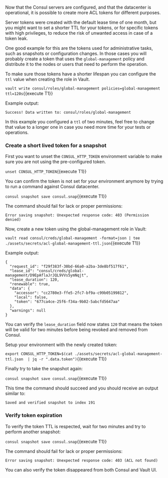 Now that the Consul servers are configured, and that the datacenter is operational, 
it is possible to create more ACL tokens for different purposes.

Server tokens were created with the default lease time of one month, but you 
might want to set a shorter TTL for your tokens, or for specific tokens with 
high privileges, to reduce the risk of unwanted access in case of a token leak.

One good example for this are the tokens used for administrative tasks, such as
snapshots or configuration changes. 
In those cases you will probably create a token that uses the `global-management` 
policy and distribute it to the nodes or users that need to perform the operation.

To make sure those tokens have a shorter lifespan you can configure the `ttl` 
value when creating the role in Vault.

`vault write consul/roles/global-management policies=global-management ttl=120s`{{execute T1}}

Example output:

```
Success! Data written to: consul/roles/global-management
```

In this example you configured a `ttl` of two minutes, feel free to change that 
value to a longer one in case you need more time for your tests or operations.

### Create a short lived token for a snapshot

First you want to unset the `CONSUL_HTTP_TOKEN` environment variable to make sure 
you are not using the pre-configured token.

`unset CONSUL_HTTP_TOKEN`{{execute T1}}

You can confirm the token is not set for your environment anymore by trying to
run a command against Consul datacenter.

`consul snapshot save consul.snap`{{execute T1}}

The command should fail for lack or proper permissions:

```
Error saving snapshot: Unexpected response code: 403 (Permission denied)
```

Now, create a new token using the global-management role in Vault:

`vault read consul/creds/global-management -format=json | tee ./assets/secrets/acl-global-management-ttl.json`{{execute T1}}

Example output:

```
{
  "request_id": "f29f383f-30bd-66a0-a2ba-3de8bf517f61",
  "lease_id": "consul/creds/global-management/D9EpAflaJrJQL9VVs5ymNqjt",
  "lease_duration": 120,
  "renewable": true,
  "data": {
    "accessor": "cc2780e3-ffe5-2fc7-bf9a-c99b05199812",
    "local": false,
    "token": "677ca4ce-25f6-f34a-9b02-5abcfd5647aa"
  },
  "warnings": null
}
```

You can verify the `lease_duration` field now states `120` that means the token
will be valid for two minutes before being revoked and removed from Consul.

Setup your environment with the newly created token:

`export CONSUL_HTTP_TOKEN=$(cat ./assets/secrets/acl-global-management-ttl.json  | jq -r ".data.token")`{{execute T1}}

Finally try to take the snapshot again:

`consul snapshot save consul.snap`{{execute T1}}

This time the command should succeed and you should receive an output similar to:

```
Saved and verified snapshot to index 191
```

### Verify token expiration

To verify the token TTL is respected, wait for two minutes and try to perform 
another snapshot:

`consul snapshot save consul.snap`{{execute T1}}

The command should fail for lack or proper permissions:

```
Error saving snapshot: Unexpected response code: 403 (ACL not found)
```

You can also verify the token disappeared from both Consul and Vault UI.
